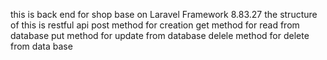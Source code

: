 this is back end for shop base on Laravel Framework 8.83.27
the structure of this is restful api
 post method for creation
 get method for read from database
 put method for update from database
 delele method for delete from data base